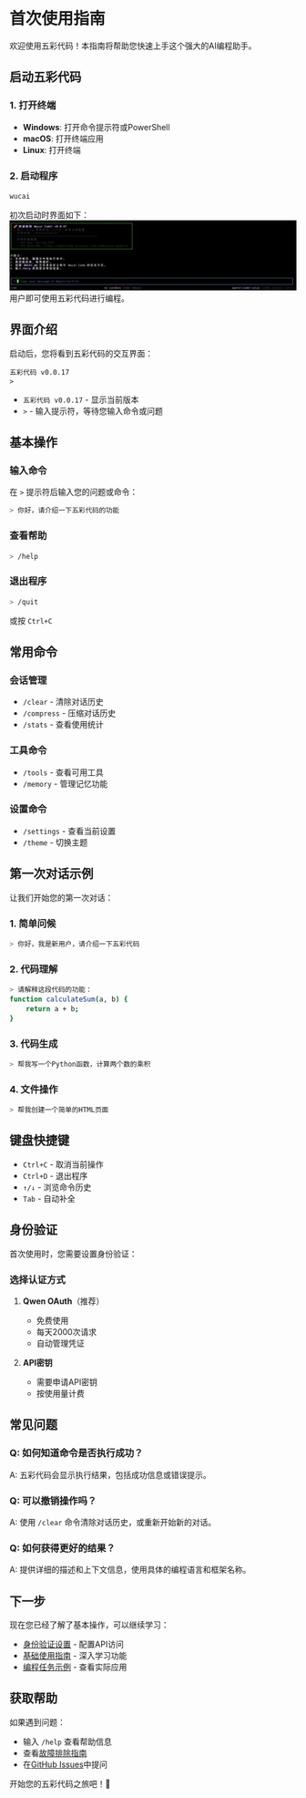 # 首次使用指南

欢迎使用五彩代码！本指南将帮助您快速上手这个强大的AI编程助手。

## 启动五彩代码

### 1. 打开终端
- **Windows**: 打开命令提示符或PowerShell
- **macOS**: 打开终端应用
- **Linux**: 打开终端

### 2. 启动程序
```bash
wucai
```
初次启动时界面如下：
   ![wucai-code](../assets/images/wucai_screen_normal.png)
用户即可使用五彩代码进行编程。

## 界面介绍

启动后，您将看到五彩代码的交互界面：

```
五彩代码 v0.0.17
> 
```

- `五彩代码 v0.0.17` - 显示当前版本
- `>` - 输入提示符，等待您输入命令或问题

## 基本操作

### 输入命令
在 `>` 提示符后输入您的问题或命令：

```bash
> 你好，请介绍一下五彩代码的功能
```

### 查看帮助
```bash
> /help
```

### 退出程序
```bash
> /quit
```
或按 `Ctrl+C`

## 常用命令

### 会话管理
- `/clear` - 清除对话历史
- `/compress` - 压缩对话历史
- `/stats` - 查看使用统计

### 工具命令
- `/tools` - 查看可用工具
- `/memory` - 管理记忆功能

### 设置命令
- `/settings` - 查看当前设置
- `/theme` - 切换主题

## 第一次对话示例

让我们开始您的第一次对话：

### 1. 简单问候
```bash
> 你好，我是新用户，请介绍一下五彩代码
```

### 2. 代码理解
```bash
> 请解释这段代码的功能：
function calculateSum(a, b) {
    return a + b;
}
```

### 3. 代码生成
```bash
> 帮我写一个Python函数，计算两个数的乘积
```

### 4. 文件操作
```bash
> 帮我创建一个简单的HTML页面
```

## 键盘快捷键

- `Ctrl+C` - 取消当前操作
- `Ctrl+D` - 退出程序
- `↑/↓` - 浏览命令历史
- `Tab` - 自动补全

## 身份验证

首次使用时，您需要设置身份验证：

### 选择认证方式
1. **Qwen OAuth**（推荐）
   - 免费使用
   - 每天2000次请求
   - 自动管理凭证

2. **API密钥**
   - 需要申请API密钥
   - 按使用量计费

## 常见问题

### Q: 如何知道命令是否执行成功？
A: 五彩代码会显示执行结果，包括成功信息或错误提示。

### Q: 可以撤销操作吗？
A: 使用 `/clear` 命令清除对话历史，或重新开始新的对话。

### Q: 如何获得更好的结果？
A: 提供详细的描述和上下文信息，使用具体的编程语言和框架名称。

## 下一步

现在您已经了解了基本操作，可以继续学习：

- [身份验证设置](./authentication.md) - 配置API访问
- [基础使用指南](../user-guide/basic-usage.md) - 深入学习功能
- [编程任务示例](../examples/programming-tasks.md) - 查看实际应用

## 获取帮助

如果遇到问题：
- 输入 `/help` 查看帮助信息
- 查看[故障排除指南](../troubleshooting/common-issues.md)
- 在[GitHub Issues](https://github.com/cystanford/wucai-code/issues)中提问

开始您的五彩代码之旅吧！🚀
